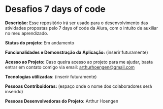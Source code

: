 # Desafios 7 days of code

**Descrição:** Esse repositório irá ser usado para o desenvolvimento das atividades propostas pelo 7 days of code da Alura, com o intuito de auxiliar no meu aprendizado.

**Status do projeto:** Em andamento

**Funcionalidades e Demonstração da Aplicação:** (inserir futuramente)

**Acesso ao Projeto:** Caso queira acesso ao projeto para me ajudar, basta entrar em contato comigo via email: arthurhoengen@gmail.com

**Tecnologias utilizadas:** (inserir futuramente)

**Pessoas Contribuidoras:** (espaço onde o nome dos colaboradores será inserido)

**Pessoas Desenvolvedoras do Projeto:**  Arthur Hoengen
